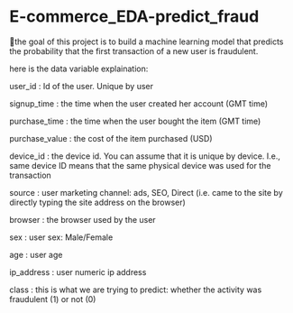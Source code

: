 # E-commerce_EDA-predict_fraud

💼the goal of this project is to build a machine learning model that predicts the probability that the first transaction of a new user is fraudulent.

here is the data variable explaination:

user_id : Id of the user. Unique by user

signup_time : the time when the user created her account (GMT time)

purchase_time : the time when the user bought the item (GMT time)

purchase_value : the cost of the item purchased (USD)

device_id : the device id. You can assume that it is unique by device. I.e., same device ID means that the same physical device was used for the transaction

source : user marketing channel: ads, SEO, Direct (i.e. came to the site by directly typing the site address on the browser)

browser : the browser used by the user

sex : user sex: Male/Female

age : user age

ip_address : user numeric ip address

class : this is what we are trying to predict: whether the activity was fraudulent (1) or not (0)

